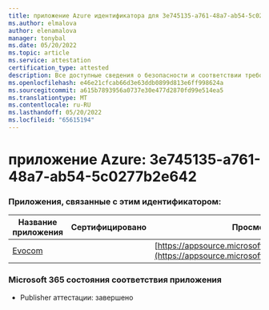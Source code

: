 ```yaml
---
title: приложение Azure идентификатора для 3e745135-a761-48a7-ab54-5c0277b2e642
ms.author: elmalova
author: elenamalova
manager: tonybal
ms.date: 05/20/2022
ms.topic: article
ms.service: attestation
certification_type: attested
description: Все доступные сведения о безопасности и соответствии требованиям для 3e745135-a761-48a7-ab54-5c0277b2e642.
ms.openlocfilehash: e46e21cfcab66d3e63ddb0899d813e6ff998624a
ms.sourcegitcommit: a615b7893956a0737e30e477d2870fd99e514ea5
ms.translationtype: MT
ms.contentlocale: ru-RU
ms.lasthandoff: 05/20/2022
ms.locfileid: "65615194"
---
```

# <a name="azure-app-id-3e745135-a761-48a7-ab54-5c0277b2e642"></a>приложение Azure: 3e745135-a761-48a7-ab54-5c0277b2e642


### <a name="apps-associated-with-this-id"></a>Приложения, связанные с этим идентификатором:
| **Название приложения** | **Сертифицировано** | **Просмотр в AppSource** |
|--------------|---------------|-----------------------|
| [Evocom](../forward/WA200002050.md) |  | [https://appsource.microsoft.com/product/office/WA200002050](https://appsource.microsoft.com/product/office/WA200002050) |

### <a name="microsoft-365-app-compliance-status"></a>Microsoft 365 состояния соответствия приложения
- Publisher аттестации: завершено
